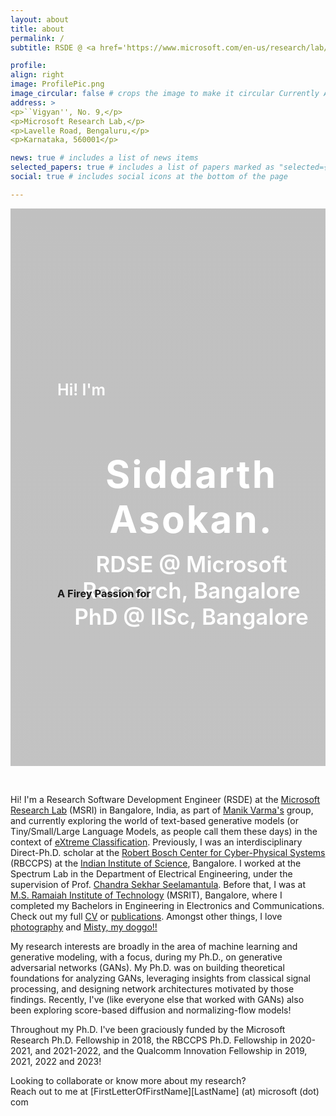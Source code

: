 ```yaml
---
layout: about
title: about
permalink: /
subtitle: RSDE @ <a href='https://www.microsoft.com/en-us/research/lab/microsoft-research-india'>MSRI</a>, Bangalore | Ph.D. @ <a href='https://cps.iisc.ac.in'>RBCCPS</a>, <a href='https://iisc.ac.in'>IISc</a>, Bangalore.

profile:
align: right
image: ProfilePic.png
image_circular: false # crops the image to make it circular Currently ABD and looking for research opportunities!
address: >
<p>``Vigyan'', No. 9,</p>
<p>Microsoft Research Lab,</p>
<p>Lavelle Road, Bengaluru,</p>
<p>Karnataka, 560001</p>

news: true # includes a list of news items
selected_papers: true # includes a list of papers marked as "selected={true}"
social: true # includes social icons at the bottom of the page

---
```


<script src="/assets/js/typewriter.js"></script>
<div class="hero" id="home">
    <div class="container-fluid">
        <div class="row align-items-center">
            <div class="hero-content">
                <div class="hero-text">
                  <p>Hi! I'm</p>
                  <h1>Siddarth Asokan. </h1>
                  <h2>
                    RDSE @ Microsoft Research, Bangalore <br>
                    PhD @ IISc, Bangalore
                  </h2>
                  <h3> A Firey Passion for 
                    <a href="" class="typewrite" data-period="2000" data-type='[ "Signal Processing.", "Generative Modeling.", "Machine Learning "]'>
                      <span class="wrap"></span>
                    </a>
                  </h3>
                </div>
            </div>
        </div>
    </div>
</div>

<style>


.hero {
    position: relative;
    width: 100%;
    margin-bottom: 45px;
    padding: 250px 0 250px 0;
    overflow: hidden;
    background: linear-gradient(rgba(10,10,10, .25), rgba(20,20,20, .25)), url(../assets/img/BannerPic3.jpg);
    background-position: center;
    background-repeat: no-repeat;
    background-size: cover;
}

.hero .container-fluid {
    padding: 0;
}

.hero .hero-image {
    position: relative;
    text-align: right;
    padding-right: 0px;
}

.hero .hero-image img {
    max-width: 100%;
    max-height: 500%;
}

.hero .hero-content {
    position: relative;
    padding-left: 75px;
    display: flex;
    align-items: flex-start;
    justify-content: center;
    flex-direction: column;
}

.hero .hero-text p {
    color: #ffffff;
    font-size: 25px;
    font-weight: 600;
    margin-bottom: 15px;
}

.hero .hero-text h1 {
    color: #ffffff;
    text-align: center;
    font-size: 60px;
    font-weight: 700;
    letter-spacing: 3px;
    margin-bottom: 15px;
}

.hero .hero-text h2 {
    display: inline-block;
    text-align: center;
    margin: 0;
    height: 35px;
    color: #ffffff;
    font-size: 35px;
    font-weight: 600;
}

.hero .hero-text .typed-text {
    display: none;
}

.hero .hero-text .typed-cursor {
    font-size: 35px;
    font-weight: 300;
    color: #ffffff;
}

.hero .hero-btn .btn {
    margin-top: 35px;
    color: #6723ef;
    background: #ffffff;
    box-shadow: inset 0 0 0 50px #ffffff;
}

.hero .hero-btn .btn:hover {
    color: #ffffff;
    background: transparent;
    box-shadow: inset 0 0 0 0 #ffffff;
    border-color: #ffffff;
}

.hero .hero-btn .btn:first-child {
    margin-right: 10px;
}

.hero .typewriter h3 {
  overflow: hidden; /* Ensures the content is not revealed until the animation */
  border-right: .15em solid orange; /* The typwriter cursor */
  white-space: nowrap; /* Keeps the content on a single line */
  margin: 0 auto; /* Gives that scrolling effect as the typing happens */
  letter-spacing: .15em; /* Adjust as needed */
  animation: 
    typing 3.5s steps(40, end),
    blink-caret .75s step-end infinite;
}
</style>



<!---_I'm currently All but defense, and looking for opportunities in generative modeling in Academia/Industry!!_ --->

Hi! I'm a Research Software Development Engineer (RSDE) at the <a href='https://www.microsoft.com/en-us/research/lab/microsoft-research-india'>Microsoft Research Lab</a> (MSRI) in Bangalore, India, as part of [Manik Varma's](http://manikvarma.org/) group, and currently exploring the world of text-based generative models (or Tiny/Small/Large Language Models, as people call them these days) in the context of [eXtreme Classification](http://manikvarma.org/downloads/XC/XMLRepository.html). Previously, I was an interdisciplinary Direct-Ph.D. scholar at the [Robert Bosch Center for Cyber-Physical Systems](https://cps.iisc.ac.in) (RBCCPS) at the [Indian Institute of Science](http://iisc.ac.in), Bangalore. I worked at the Spectrum Lab in the Department of Electrical Engineering, under the supervision of Prof. [Chandra Sekhar Seelamantula](https://sites.google.com/site/chandrasekharseelamantula). Before that, I was at [M.S. Ramaiah Institute of Technology](http://msrit.edu) (MSRIT), Bangalore, where I completed my Bachelors in Engineering in Electronics and Communications. Check out my full [CV](/cv/) or [publications](/publications/). Amongst other things, I love [photography](/photography/) and [Misty, my doggo!!](/doggo/)

My research interests are broadly in the area of machine learning and generative modeling, with a focus, during my Ph.D., on generative adversarial networks (GANs). My Ph.D. was on building theoretical foundations for analyzing GANs, leveraging insights from classical signal processing, and designing network architectures motivated by those findings. Recently, I've (like everyone else that worked with GANs) also been exploring score-based diffusion and normalizing-flow models!

Throughout my Ph.D. I've been graciously funded by the Microsoft Research Ph.D. Fellowship in 2018, the RBCCPS Ph.D. Fellowship in 2020-2021, and 2021-2022, and the Qualcomm Innovation Fellowship in 2019, 2021, 2022 and 2023!

Looking to collaborate or know more about my research? <br>
Reach out to me at [FirstLetterOfFirstName][LastName] (at) microsoft (dot) com

<!---
Write your biography here. Tell the world about yourself. Link to your favorite [subreddit](http://reddit.com). You can put a picture in, too. The code is already in, just name your picture `prof_pic.jpg` and put it in the `img/` folder.

Put your address / P.O. box / other info right below your picture. You can also disable any these elements by editing `profile` property of the YAML header of your `_pages/about.md`. Edit `_bibliography/papers.bib` and Jekyll will render your [publications page](publications/) automatically.

Link to your social media connections, too. This theme is set up to use [Font Awesome icons](http://fortawesome.github.io/Font-Awesome/) and [Academicons](https://jpswalsh.github.io/academicons/), like the ones below. Add your Facebook, Twitter, LinkedIn, Google Scholar, or just disable all of them.
-->
